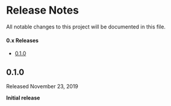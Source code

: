 Release Notes
=============

All notable changes to this project will be documented in this file.

#### 0.x Releases

- [0.1.0](#010)


## 0.1.0

Released November 23, 2019

**Initial release**
